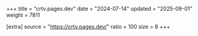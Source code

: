 +++
title = "crtv.pages.dev"
date = "2024-07-14"
updated = "2025-09-01"
weight = 7811

[extra]
source = "https://crtv.pages.dev/"
ratio = 100
size = 8
+++
